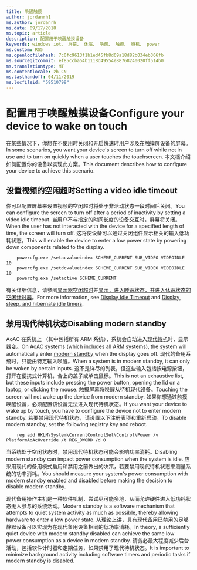 ```yaml
---
title: 唤醒触摸
author: jordanrh1
ms.author: jordanrh
ms.date: 09/17/2018
ms.topic: article
description: 配置用于唤醒触摸设备
keywords: windows iot、 屏幕、 休眠、 唤醒、 触摸、 待机、 power
ms.custom: RS5
ms.openlocfilehash: 7c0fc9613f1b1ed45fb8d69a18d82b034eb366fb
ms.sourcegitcommit: ef85ccba54b1118d49554e88768240020ff514b0
ms.translationtype: MT
ms.contentlocale: zh-CN
ms.lasthandoff: 04/11/2019
ms.locfileid: "59510799"
---
```

# <a name="configure-your-device-to-wake-on-touch"></a><span data-ttu-id="2d871-104">配置用于唤醒触摸设备</span><span class="sxs-lookup"><span data-stu-id="2d871-104">Configure your device to wake on touch</span></span>

<span data-ttu-id="2d871-105">在某些情况下，你想在不使用时关闭和开启快速时用户涉及在触摸屏设备的屏幕。</span><span class="sxs-lookup"><span data-stu-id="2d871-105">In some scenarios, you want your device's screen to turn off while not in use and to turn on quickly when a user touches the touchscreen.</span></span> <span data-ttu-id="2d871-106">本文档介绍如何配置你的设备以实现此方案。</span><span class="sxs-lookup"><span data-stu-id="2d871-106">This document describes how to configure your device to achieve this scenario.</span></span>

## <a name="setting-a-video-idle-timeout"></a><span data-ttu-id="2d871-107">设置视频的空闲超时</span><span class="sxs-lookup"><span data-stu-id="2d871-107">Setting a video idle timeout</span></span>

<span data-ttu-id="2d871-108">你可以配置屏幕来设置视频的空闲超时将处于非活动状态一段时间后关闭。</span><span class="sxs-lookup"><span data-stu-id="2d871-108">You can configure the screen to turn off after a period of inactivity by setting a video idle timeout.</span></span> <span data-ttu-id="2d871-109">当用户不与指定的时间长度的设备交互时，屏幕将关闭。</span><span class="sxs-lookup"><span data-stu-id="2d871-109">When the user has not interacted with the device for a specified length of time, the screen will turn off.</span></span> <span data-ttu-id="2d871-110">这将使设备可以通过关闭组件显示相关的输入低功耗状态。</span><span class="sxs-lookup"><span data-stu-id="2d871-110">This will enable the device to enter a low power state by powering down components related to the display.</span></span>

```
    powercfg.exe /setacvalueindex SCHEME_CURRENT SUB_VIDEO VIDEOIDLE 10
    powercfg.exe /setdcvalueindex SCHEME_CURRENT SUB_VIDEO VIDEOIDLE 10
    powercfg.exe /setactive SCHEME_CURRENT
```

<span data-ttu-id="2d871-111">有关详细信息，请参阅[显示器空闲超时](/windows-hardware/customize/power-settings/display-settings-display-idle-timeout)并[显示，进入睡眠状态，并进入休眠状态的空闲计时器](/windows-hardware/design/device-experiences/display--sleep--and-hibernate-idle-timers)。</span><span class="sxs-lookup"><span data-stu-id="2d871-111">For more information, see [Display Idle Timeout](/windows-hardware/customize/power-settings/display-settings-display-idle-timeout) and [Display, sleep, and hibernate idle timers](/windows-hardware/design/device-experiences/display--sleep--and-hibernate-idle-timers).</span></span>

## <a name="disabling-modern-standby"></a><span data-ttu-id="2d871-112">禁用现代待机状态</span><span class="sxs-lookup"><span data-stu-id="2d871-112">Disabling modern standby</span></span>

<span data-ttu-id="2d871-113">AoAC 在系统上 （其中包括所有 ARM 系统），系统会自动进入[现代待机](/windows-hardware/design/device-experiences/modern-standby)时，显示器变。</span><span class="sxs-lookup"><span data-stu-id="2d871-113">On AoAC systems (which includes all ARM systems), the system will automatically enter [modern standby](/windows-hardware/design/device-experiences/modern-standby) when the display goes off.</span></span> <span data-ttu-id="2d871-114">现代的备用系统时，只能由特定输入唤醒。</span><span class="sxs-lookup"><span data-stu-id="2d871-114">When a system is in modern standby, it can only be woken by certain inputs.</span></span> <span data-ttu-id="2d871-115">这不是详尽的列表，但这些输入包括按电源按钮，打开在便携式计算机，合上的盖子或单击鼠标。</span><span class="sxs-lookup"><span data-stu-id="2d871-115">This is not an exhaustive list, but these inputs include pressing the power button, opening the lid on a laptop, or clicking the mouse.</span></span> <span data-ttu-id="2d871-116">触摸屏幕将唤醒从待机现代设备。</span><span class="sxs-lookup"><span data-stu-id="2d871-116">Touching the screen will not wake up the device from modern standby.</span></span> <span data-ttu-id="2d871-117">如果你想通过触摸唤醒设备，必须配置该设备无法进入现代待机状态。</span><span class="sxs-lookup"><span data-stu-id="2d871-117">If you want your device to wake up by touch, you have to configure the device not to enter modern standby.</span></span> <span data-ttu-id="2d871-118">若要禁用现代待机状态，请设置以下注册表项和重新启动。</span><span class="sxs-lookup"><span data-stu-id="2d871-118">To disable modern standby, set the following registry key and reboot.</span></span>

```
    reg add HKLM\System\CurrentControlSet\Control\Power /v PlatformAoAcOverride /t REG_DWORD /d 0
```
    
<span data-ttu-id="2d871-119">当系统处于空闲状态时，禁用现代待机状态可能会影响功率消耗。</span><span class="sxs-lookup"><span data-stu-id="2d871-119">Disabling modern standby can impact power consumption when the system is idle.</span></span> <span data-ttu-id="2d871-120">应采用现代的备用模式启用和禁用之前做出的决策，若要禁用现代待机状态来测量系统的功率消耗。</span><span class="sxs-lookup"><span data-stu-id="2d871-120">You should measure your system's power consumption with modern standby enabled and disabled before making the decision to disable modern standby.</span></span>

<span data-ttu-id="2d871-121">现代备用操作主机是一种软件机制，尝试尽可能多地，从而允许硬件进入低功耗状态无人参与的系统活动。</span><span class="sxs-lookup"><span data-stu-id="2d871-121">Modern standby is a software mechanism that attempts to quiet system activity as much as possible, thereby allowing hardware to enter a low power state.</span></span> <span data-ttu-id="2d871-122">从理论上讲，具有现代备用已禁用的足够静默设备可以实现为在现代备用设备相同的低功率消耗。</span><span class="sxs-lookup"><span data-stu-id="2d871-122">In theory, a sufficiently quiet device with modern standby disabled can achieve the same low power consumption as a device in modern standby.</span></span> <span data-ttu-id="2d871-123">请务必最大程度减少后台活动，包括软件计时器和定期任务，如果禁用了现代待机状态。</span><span class="sxs-lookup"><span data-stu-id="2d871-123">It is important to minimize background activity including software timers and periodic tasks if modern standby is disabled.</span></span>
